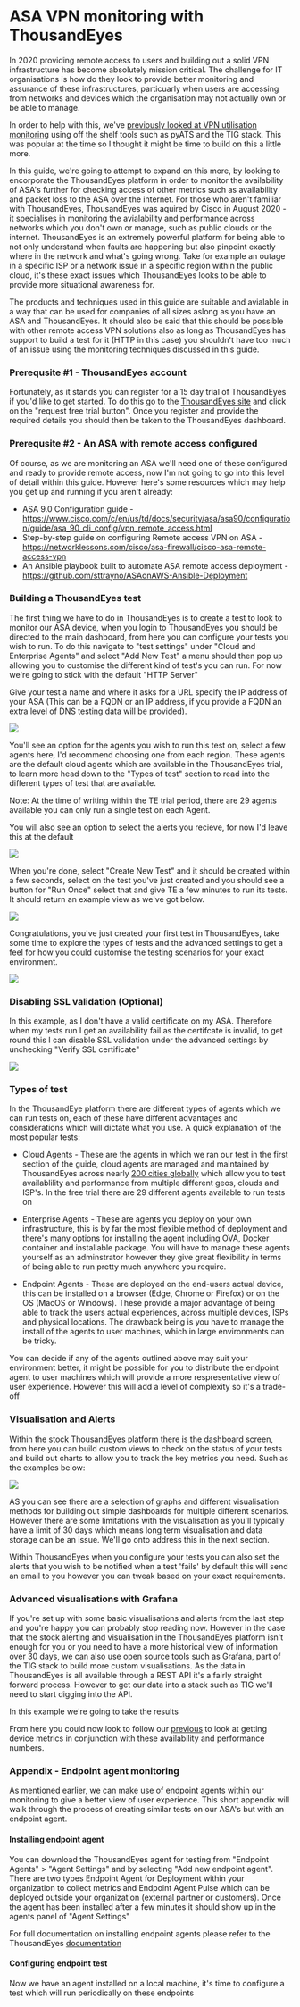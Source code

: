 # ASA VPN monitoring with ThousandEyes

In 2020 providing remote access to users and building out a solid VPN infrastructure has become absolutely mission critical. The challenge for IT organisations is how do they look to provide better monitoring and assurance of these infrastructures, particuarly when users are accessing from networks and devices which the organisation may not actually own or be able to manage.

In order to help with this, we've [previously looked at VPN utilisation monitoring](https://github.com/sttrayno/ASA-Telemetry-Guide) using off the shelf tools such as pyATS and the TIG stack. This was popular at the time so I thought it might be time to build on this a little more.

In this guide, we're going to attempt to expand on this more, by looking to encorporate the ThousandEyes platform in order to monitor the availability of ASA's further for checking access of other metrics such as availability and packet loss to the ASA over the internet. For those who aren't familiar with ThousandEyes, ThousandEyes was aquired by Cisco in August 2020 - it specialises in monitoring the avialability and performance across networks which you don't own or manage, such as public clouds or the internet. ThousandEyes is an extremely powerful platform for being able to not only understand when faults are happening but also pinpoint exactly where in the network and what's going wrong. Take for example an outage in a specific ISP or a network issue in a specific region within the public cloud, it's these exact issues which ThousandEyes looks to be able to provide more situational awareness for.

The products and techniques used in this guide are suitable and avialable in a way that can be used for companies of all sizes aslong as you have an ASA and ThousandEyes. It should also be said that this should be possible with other remote access VPN solutions also as long as ThousandEyes has support to build a test for it (HTTP in this case) you shouldn't have too much of an issue using the monitoring techniques discussed in this guide.

### Prerequsite #1 - ThousandEyes account

Fortunately, as it stands you can register for a 15 day trial of ThousandEyes if you'd like to get started. To do this go to the [ThousandEyes site](https://www.thousandeyes.com) and click on the "request free trial button". Once you register and provide the required details you should then be taken to the ThousandEyes dashboard.

### Prerequsite #2 - An ASA with remote access configured

Of course, as we are monitoring an ASA we'll need one of these configured and ready to provide remote access, now I'm not going to go into this level of detail within this guide. However here's some resources which may help you get up and running if you aren't already:

* ASA 9.0 Configuration guide - https://www.cisco.com/c/en/us/td/docs/security/asa/asa90/configuration/guide/asa_90_cli_config/vpn_remote_access.html
* Step-by-step guide on configuring Remote access VPN on ASA - https://networklessons.com/cisco/asa-firewall/cisco-asa-remote-access-vpn
* An Ansible playbook built to automate ASA remote access deployment - https://github.com/sttrayno/ASAonAWS-Ansible-Deployment

### Building a ThousandEyes test

The first thing we have to do in ThousandEyes is to create a test to look to monitor our ASA device, when you login to ThousandEyes you should be directed to the main dashboard, from here you can configure your tests you wish to run. To do this navigate to "test settings" under "Cloud and Enterprise Agents" and select "Add New Test" a menu should then pop up allowing you to customise the different kind of test's you can run. For now we're going to stick with the default "HTTP Server"

Give your test a name and where it asks for a URL specify the IP address of your ASA (This can be a FQDN or an IP address, if you provide a FQDN an extra level of DNS testing data will be provided).

![](./images/create-test.gif)

You'll see an option for the agents you wish to run this test on, select a few agents here, I'd recommend choosing one from each region. These agents are the default cloud agents which are available in the ThousandEyes trial, to learn more head down to the "Types of test" section to read into the different types of test that are available.

Note: At the time of writing within the TE trial period, there are 29 agents available you can only run a single test on each Agent.

You will also see an option to select the alerts you recieve, for now I'd leave this at the default

![](./images/select-agents.gif)

When you're done, select "Create New Test" and it should be created within a few seconds, select on the test you've just created and you should see a button for "Run Once" select that and give TE a few minutes to run its tests. It should return an example view as we've got below.

![](./images/run-test.gif)

Congratulations, you've just created your first test in ThousandEyes, take some time to explore the types of tests and the advanced settings to get a feel for how you could customise the testing scenarios for your exact environment.

![](./images/run-test-cont.gif)

### Disabling SSL validation (Optional)

In this example, as I don't have a valid certificate on my ASA. Therefore when my tests run I get an availability fail as the certifcate is invalid, to get round this I can disable SSL validation under the advanced settings by unchecking "Verify SSL certificate"

![](./images/disable-ssl.gif)

### Types of test

In the ThousandEye platform there are different types of agents which we can run tests on, each of these have different advantages and considerations which will dictate what you use. A quick explanation of the most popular tests:

* Cloud Agents - These are the agents in which we ran our test in the first section of the guide, cloud agents are managed and maintained by ThousandEyes across nearly [200 cities globally](https://www.thousandeyes.com/product/cloud-agents) which allow you to test availablility and performance from multiple different geos, clouds and ISP's. In the free trial there are 29 different agents available to run tests on

* Enterprise Agents - These are agents you deploy on your own infrastructure, this is by far the most flexible method of deployment and there's many options for installing the agent including OVA, Docker container and installable package. You will have to manage these agents yourself as an adminstrator however they give great flexibility in terms of being able to run pretty much anywhere you require.

* Endpoint Agents - These are deployed on the end-users actual device, this can be installed on a browser (Edge, Chrome or Firefox) or on the OS (MacOS or Windows). These provide a major advantage of being able to track the users actual experiences, across multiple devices, ISPs and physical locations. The drawback being is you have to manage the install of the agents to user machines, which in large environments can be tricky.

You can decide if any of the agents outlined above may suit your environment better, it might be possible for you to distribute the endpoint agent to user machines which will provide a more respresentative view of user experience. However this will add a level of complexity so it's a trade-off

### Visualisation and Alerts

Within the stock ThousandEyes platform there is the dashboard screen, from here you can build custom views to check on the status of your tests and build out charts to allow you to track the key metrics you need. Such as the examples below: 

![](./images/dashboards.gif)

AS you can see there are a selection of graphs and different visualisation methods for building out simple dashboards for multiple different scenarios. However there are some limitations with the visualisation as you'll typically have a limit of 30 days which means long term visualisation and data storage can be an issue. We'll go onto address this in the next section.

Within ThousandEyes when you configure your tests you can also set the alerts that you wish to be notified when a test 'fails' by default this will send an email to you however you can tweak based on your exact requirements.

### Advanced visualisations with Grafana

If you're set up with some basic visualisations and alerts from the last step and you're happy you can probably stop reading now. However in the case that the stock alerting and visualisation in the ThousandEyes platform isn't enough for you or you need to have a more historical view of information over 30 days, we can also use open source tools such as Grafana, part of the TIG stack to build more custom visualisations. As the data in ThousandEyes is all available through a REST API it's a fairly straight forward process. However to get our data into a stack such as TIG we'll need to start digging into the API.

In this example we're going to take the results

From here you could now look to follow our [previous](https://github.com/sttrayno/ASA-Telemetry-Guide) to look at getting device metrics in conjunction with these availability and performance numbers.

### Appendix - Endpoint agent monitoring

As mentioned earlier, we can make use of endpoint agents within our monitoring to give a better view of user experience. This short appendix will walk through the process of creating similar tests on our ASA's but with an endpoint agent.

#### Installing endpoint agent

You can download the ThousandEyes agent for testing from "Endpoint Agents" > "Agent Settings" and by selecting "Add new endpoint agent". There are two types Endpoint Agent for Deployment within your organization to collect metrics and Endpoint Agent Pulse which can be deployed outside your organization (external partner or customers). Once the agent has been installed after a few minutes it should show up in the agents panel of "Agent Settings"

For full documentation on installing endpoint agents please refer to the ThousandEyes [documentation](https://docs.thousandeyes.com/product-documentation/endpoint-agent/installing-the-endpoint-agent-for-windows)

#### Configuring endpoint test

Now we have an agent installed on a local machine, it's time to configure a test which will run periodically on these endpoints


